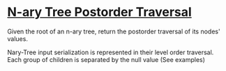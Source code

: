 # [N-ary Tree Postorder Traversal](https://leetcode.com/problems/n-ary-tree-postorder-traversal/)

Given the root of an n-ary tree, return the postorder traversal of its nodes' values.  

Nary-Tree input serialization is represented in their level order traversal. Each group of children is separated by the null value (See examples)  